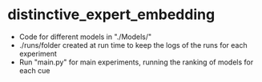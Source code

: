 # distinctive_expert_embedding

* Code for different models in "./Models/"
* ./runs/folder created at run time to keep the logs of the runs for each experiment
* Run "main.py" for main experiments, running the ranking of models for each cue

